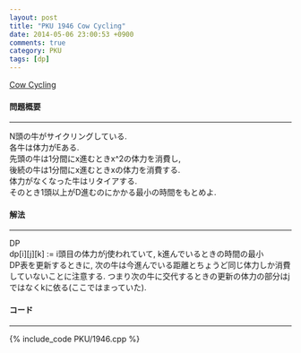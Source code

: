 ```yaml
---
layout: post
title: "PKU 1946 Cow Cycling"
date: 2014-05-06 23:00:53 +0900
comments: true
category: PKU
tags: [dp]
---
```


[Cow Cycling](http://poj.org/problem?id=1946)

#### 問題概要

****

N頭の牛がサイクリングしている.<br>
各牛は体力がEある.<br>
先頭の牛は1分間にx進むときx^2の体力を消費し,<br>
後続の牛は1分間にx進むときxの体力を消費する.<br>
体力がなくなった牛はリタイアする.<br>
そのとき1頭以上がD進むのにかかる最小の時間をもとめよ.

#### 解法

****

DP<br>
dp[i][j][k] := i頭目の体力がj使われていて, k進んでいるときの時間の最小<br>
DP表を更新するときに, 次の牛は今進んでいる距離とちょうど同じ体力しか消費していないことに注意する. つまり次の牛に交代するときの更新の体力の部分はjではなくkに依る(ここではまっていた).

#### コード

****

{% include_code PKU/1946.cpp %}

